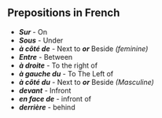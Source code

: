 ## Prepositions in French

- ***Sur*** - On
- ***Sous*** - Under
- ***à côté de*** -  Next to ***or*** Beside *(feminine)*
- ***Entre*** - Between
- ***à droite*** - To the right of 
- ***à gauche du*** - To The Left of
- ***à côté du*** - Next to ***or*** Beside *(Masculine)*
- ***devant*** - Infront
- ***en face de*** - infront of
- ***derrière*** - behind
